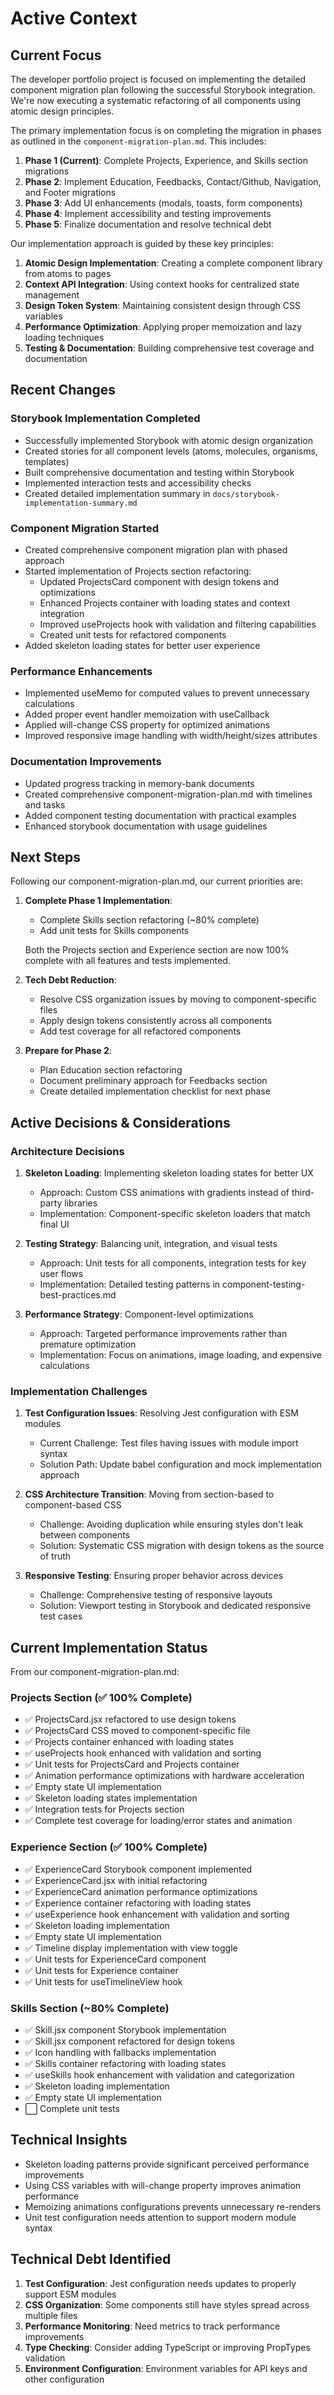 # Active Context

## Current Focus
The developer portfolio project is focused on implementing the detailed component migration plan following the successful Storybook integration. We're now executing a systematic refactoring of all components using atomic design principles.

The primary implementation focus is on completing the migration in phases as outlined in the `component-migration-plan.md`. This includes:

1. **Phase 1 (Current)**: Complete Projects, Experience, and Skills section migrations
2. **Phase 2**: Implement Education, Feedbacks, Contact/Github, Navigation, and Footer migrations
3. **Phase 3**: Add UI enhancements (modals, toasts, form components)
4. **Phase 4**: Implement accessibility and testing improvements
5. **Phase 5**: Finalize documentation and resolve technical debt

Our implementation approach is guided by these key principles:

1. **Atomic Design Implementation**: Creating a complete component library from atoms to pages
2. **Context API Integration**: Using context hooks for centralized state management
3. **Design Token System**: Maintaining consistent design through CSS variables
4. **Performance Optimization**: Applying proper memoization and lazy loading techniques
5. **Testing & Documentation**: Building comprehensive test coverage and documentation

## Recent Changes

### Storybook Implementation Completed
- Successfully implemented Storybook with atomic design organization
- Created stories for all component levels (atoms, molecules, organisms, templates)
- Built comprehensive documentation and testing within Storybook
- Implemented interaction tests and accessibility checks
- Created detailed implementation summary in `docs/storybook-implementation-summary.md`

### Component Migration Started
- Created comprehensive component migration plan with phased approach
- Started implementation of Projects section refactoring:
  - Updated ProjectsCard component with design tokens and optimizations
  - Enhanced Projects container with loading states and context integration
  - Improved useProjects hook with validation and filtering capabilities
  - Created unit tests for refactored components
- Added skeleton loading states for better user experience

### Performance Enhancements
- Implemented useMemo for computed values to prevent unnecessary calculations
- Added proper event handler memoization with useCallback
- Applied will-change CSS property for optimized animations
- Improved responsive image handling with width/height/sizes attributes

### Documentation Improvements
- Updated progress tracking in memory-bank documents
- Created comprehensive component-migration-plan.md with timelines and tasks
- Added component testing documentation with practical examples
- Enhanced storybook documentation with usage guidelines

## Next Steps

Following our component-migration-plan.md, our current priorities are:

1. **Complete Phase 1 Implementation**: 
   - Complete Skills section refactoring (~80% complete)
   - Add unit tests for Skills components
   
   Both the Projects section and Experience section are now 100% complete with all features and tests implemented.

2. **Tech Debt Reduction**:
   - Resolve CSS organization issues by moving to component-specific files
   - Apply design tokens consistently across all components
   - Add test coverage for all refactored components

3. **Prepare for Phase 2**:
   - Plan Education section refactoring
   - Document preliminary approach for Feedbacks section
   - Create detailed implementation checklist for next phase

## Active Decisions & Considerations

### Architecture Decisions
1. **Skeleton Loading**: Implementing skeleton loading states for better UX
   - Approach: Custom CSS animations with gradients instead of third-party libraries
   - Implementation: Component-specific skeleton loaders that match final UI

2. **Testing Strategy**: Balancing unit, integration, and visual tests
   - Approach: Unit tests for all components, integration tests for key user flows
   - Implementation: Detailed testing patterns in component-testing-best-practices.md

3. **Performance Strategy**: Component-level optimizations
   - Approach: Targeted performance improvements rather than premature optimization
   - Implementation: Focus on animations, image loading, and expensive calculations

### Implementation Challenges

1. **Test Configuration Issues**: Resolving Jest configuration with ESM modules
   - Current Challenge: Test files having issues with module import syntax
   - Solution Path: Update babel configuration and mock implementation approach

2. **CSS Architecture Transition**: Moving from section-based to component-based CSS
   - Challenge: Avoiding duplication while ensuring styles don't leak between components
   - Solution: Systematic CSS migration with design tokens as the source of truth

3. **Responsive Testing**: Ensuring proper behavior across devices
   - Challenge: Comprehensive testing of responsive layouts
   - Solution: Viewport testing in Storybook and dedicated responsive test cases

## Current Implementation Status

From our component-migration-plan.md:

### Projects Section (✅ 100% Complete)
- ✅ ProjectsCard.jsx refactored to use design tokens
- ✅ ProjectsCard CSS moved to component-specific file
- ✅ Projects container enhanced with loading states
- ✅ useProjects hook enhanced with validation and sorting
- ✅ Unit tests for ProjectsCard and Projects container
- ✅ Animation performance optimizations with hardware acceleration
- ✅ Empty state UI implementation
- ✅ Skeleton loading states implementation
- ✅ Integration tests for Projects section
- ✅ Complete test coverage for loading/error states and animation

### Experience Section (✅ 100% Complete)
- ✅ ExperienceCard Storybook component implemented
- ✅ ExperienceCard.jsx with initial refactoring
- ✅ ExperienceCard animation performance optimizations
- ✅ Experience container refactoring with loading states
- ✅ useExperience hook enhancement with validation and sorting
- ✅ Skeleton loading implementation
- ✅ Empty state UI implementation
- ✅ Timeline display implementation with view toggle
- ✅ Unit tests for ExperienceCard component
- ✅ Unit tests for Experience container
- ✅ Unit tests for useTimelineView hook

### Skills Section (~80% Complete)
- ✅ Skill.jsx component Storybook implementation
- ✅ Skill.jsx component refactored for design tokens
- ✅ Icon handling with fallbacks implementation
- ✅ Skills container refactoring with loading states
- ✅ useSkills hook enhancement with validation and categorization
- ✅ Skeleton loading implementation
- ✅ Empty state UI implementation
- ⬜ Complete unit tests

## Technical Insights
- Skeleton loading patterns provide significant perceived performance improvements
- Using CSS variables with will-change property improves animation performance
- Memoizing animations configurations prevents unnecessary re-renders
- Unit test configuration needs attention to support modern module syntax

## Technical Debt Identified
1. **Test Configuration**: Jest configuration needs updates to properly support ESM modules
2. **CSS Organization**: Some components still have styles spread across multiple files
3. **Performance Monitoring**: Need metrics to track performance improvements
4. **Type Checking**: Consider adding TypeScript or improving PropTypes validation
5. **Environment Configuration**: Environment variables for API keys and other configuration
